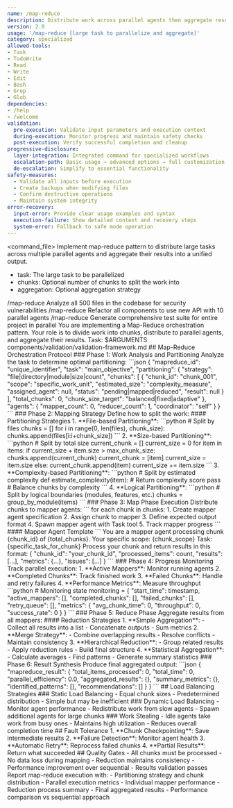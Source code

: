 ```yaml
---
name: /map-reduce
description: Distribute work across parallel agents then aggregate results using map-reduce (v2.0)
version: 2.0
usage: '/map-reduce [large task to parallelize and aggregate]'
category: specialized
allowed-tools:
- Task
- TodoWrite
- Read
- Write
- Edit
- Bash
- Grep
- Glob
dependencies:
- /help
- /welcome
validation:
  pre-execution: Validate input parameters and execution context
  during-execution: Monitor progress and maintain safety checks
  post-execution: Verify successful completion and cleanup
progressive-disclosure:
  layer-integration: Integrated command for specialized workflows
  escalation-path: Basic usage → advanced options → full customization
  de-escalation: Simplify to essential functionality
safety-measures:
  - Validate all inputs before execution
  - Create backups when modifying files
  - Confirm destructive operations
  - Maintain system integrity
error-recovery:
  input-error: Provide clear usage examples and syntax
  execution-failure: Show detailed context and recovery steps
  system-error: Fallback to safe mode operation
---
```

<command_file>
<purpose>
Implement map-reduce pattern to distribute large tasks across multiple parallel agents and aggregate their results into a unified output.
</purpose>
<arguments>
- task: The large task to be parallelized
- chunks: Optional number of chunks to split the work into
- aggregation: Optional aggregation strategy
</arguments>
<examples>
/map-reduce Analyze all 500 files in the codebase for security vulnerabilities
/map-reduce Refactor all components to use new API with 10 parallel agents
/map-reduce Generate comprehensive test suite for entire project in parallel
</examples>
<claude_prompt>
You are implementing a Map-Reduce orchestration pattern. Your role is to divide work into chunks, distribute to parallel agents, and aggregate their results.
Task: $ARGUMENTS
<include>components/validation/validation-framework.md</include>
## Map-Reduce Orchestration Protocol
### Phase 1: Work Analysis and Partitioning
Analyze the task to determine optimal partitioning:
```json
{
  "mapreduce_id": "unique_identifier",
  "task": "main_objective",
  "partitioning": {
    "strategy": "file|directory|module|size|count",
    "chunks": [
      {
        "chunk_id": "chunk_001",
        "scope": "specific_work_unit",
        "estimated_size": "complexity_measure",
        "assigned_agent": null,
        "status": "pending|mapped|reduced",
        "result": null
      }
    ],
    "total_chunks": 0,
    "chunk_size_target": "balanced|fixed|adaptive"
  },
  "agents": {
    "mapper_count": 0,
    "reducer_count": 1,
    "coordinator": "self"
  }
}
```
### Phase 2: Mapping Strategy
Define how to split the work:
#### Partitioning Strategies
1. **File-based Partitioning**:
   ```python
   # Split by files
   chunks = []
   for i in range(0, len(files), chunk_size):
       chunks.append(files[i:i+chunk_size])
   ```
2. **Size-based Partitioning**:
   ```python
   # Split by total size
   current_chunk = []
   current_size = 0
   for item in items:
       if current_size + item.size > max_chunk_size:
           chunks.append(current_chunk)
           current_chunk = [item]
           current_size = item.size
       else:
           current_chunk.append(item)
           current_size += item.size
   ```
3. **Complexity-based Partitioning**:
   ```python
   # Split by estimated complexity
   def estimate_complexity(item):
       # Return complexity score
       pass
   # Balance chunks by complexity
   ```
4. **Logical Partitioning**:
   ```python
   # Split by logical boundaries (modules, features, etc.)
   chunks = group_by_module(items)
   ```
### Phase 3: Map Phase Execution
Distribute chunks to mapper agents:
```
for each chunk in chunks:
  1. Create mapper agent specification
  2. Assign chunk to mapper
  3. Define expected output format
  4. Spawn mapper agent with Task tool
  5. Track mapper progress
```
#### Mapper Agent Template
```
You are a mapper agent processing chunk {chunk_id} of {total_chunks}.
Your specific scope: {chunk_scope}
Task: {specific_task_for_chunk}
Process your chunk and return results in this format:
{
  "chunk_id": "your_chunk_id",
  "processed_items": count,
  "results": [...],
  "metrics": {...},
  "issues": [...]
}
```
### Phase 4: Progress Monitoring
Track parallel execution:
1. **Active Mappers**: Monitor running agents
2. **Completed Chunks**: Track finished work
3. **Failed Chunks**: Handle and retry failures
4. **Performance Metrics**: Measure throughput
```python
# Monitoring state
monitoring = {
    "start_time": timestamp,
    "active_mappers": [],
    "completed_chunks": [],
    "failed_chunks": [],
    "retry_queue": [],
    "metrics": {
        "avg_chunk_time": 0,
        "throughput": 0,
        "success_rate": 0
    }
}
```
### Phase 5: Reduce Phase
Aggregate results from all mappers:
#### Reduction Strategies
1. **Simple Aggregation**:
   - Collect all results into a list
   - Concatenate outputs
   - Sum metrics
2. **Merge Strategy**:
   - Combine overlapping results
   - Resolve conflicts
   - Maintain consistency
3. **Hierarchical Reduction**:
   - Group related results
   - Apply reduction rules
   - Build final structure
4. **Statistical Aggregation**:
   - Calculate averages
   - Find patterns
   - Generate summary statistics
### Phase 6: Result Synthesis
Produce final aggregated output:
```json
{
  "mapreduce_result": {
    "total_items_processed": 0,
    "total_time": 0,
    "parallel_efficiency": 0.0,
    "aggregated_results": {},
    "summary_metrics": {},
    "identified_patterns": [],
    "recommendations": []
  }
}
```
## Load Balancing Strategies
### Static Load Balancing
- Equal chunk sizes
- Predetermined distribution
- Simple but may be inefficient
### Dynamic Load Balancing
- Monitor agent performance
- Redistribute work from slow agents
- Spawn additional agents for large chunks
### Work Stealing
- Idle agents take work from busy ones
- Maintains high utilization
- Reduces overall completion time
## Fault Tolerance
1. **Chunk Checkpointing**: Save intermediate results
2. **Failure Detection**: Monitor agent health
3. **Automatic Retry**: Reprocess failed chunks
4. **Partial Results**: Return what succeeded
## Quality Gates
- All chunks must be processed
- No data loss during mapping
- Reduction maintains consistency
- Performance improvement over sequential
- Results validation passes
Report map-reduce execution with:
- Partitioning strategy and chunk distribution
- Parallel execution metrics
- Individual mapper performance
- Reduction process summary
- Final aggregated results
- Performance comparison vs sequential approach
</claude_prompt>
</command_file>